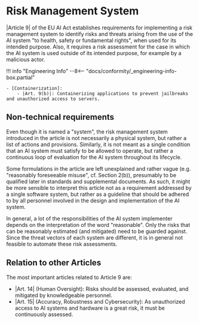 # Risk Management System

|Article 9| of the EU AI Act establishes requirements for implementing a risk management system to identify risks and threats arising from the use of the AI system "to health, safety or fundamental rights", when used for its intended purpose.
Also, it requires a risk assessment for the case in which the AI system is used outside of its intended purpose, for example by a malicious actor.

<!-- TODO: Add Art. 9b to the containerization article list -->

!!! info "Engineering Info"
    --8<-- "docs/conformity/_engineering-info-box.partial"

    - [Containerization]:
        - |Art. 9(b)|: Containerizing applications to prevent jailbreaks and unauthorized access to servers.

## Non-technical requirements

Even though it is named a "system", the risk management system introduced in the article is not necessarily a physical system, but rather a list of actions and provisions.
Similarly, it is not meant as a single condition that an AI system must satisfy to be allowed to operate, but rather a continuous loop of evaluation for the AI system throughout its lifecycle.

Some formulations in the article are left unexplained and rather vague (e.g. "reasonably foreseeable misuse", cf. Section 2(b)), presumably to be qualified later in standards and supplemental documents.
As such, it might be more sensible to interpret this article not as a requirement addressed by a single software system, but rather as a guideline that should be adhered to by all personnel involved in the design and implementation of the AI system.

In general, a lot of the responsibilities of the AI system implementer depends on the interpretation of the word "reasonable". Only the risks that can be reasonably estimated (and mitigated) need to be guarded against.
Since the threat vectors of each system are different, it is in general not feasible to automate these risk assessments.

## Relation to other Articles

The most important articles related to Article 9 are:

- |Art. 14| (Human Oversight): Risks should be assessed, evaluated, and mitigated by knowledgeable personnel.
- |Art. 15| (Accuracy, Robustness and Cybersecurity): As unauthorized access to AI systems and hardware is a great risk,
    it must be continuously assessed.


<!-- Reference Links -->
[Containerization]: ../engineering-practice/containerization.md